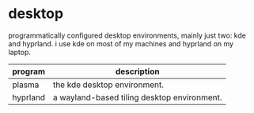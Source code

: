 # desktop 

programmatically configured desktop environments, mainly just two:
kde and hyprland. 
i use kde on most of my machines and hyprland on my laptop.

| program | description |
| --- | --- |
| plasma | the kde desktop environment. |
| hyprland | a wayland-based tiling desktop environment. |

